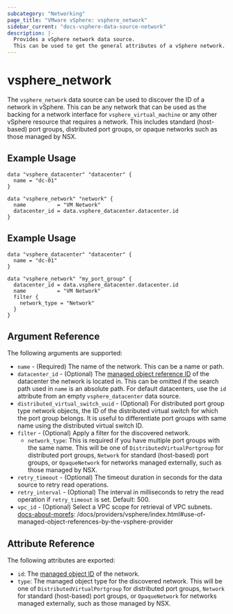 ```yaml
---
subcategory: "Networking"
page_title: "VMware vSphere: vsphere_network"
sidebar_current: "docs-vsphere-data-source-network"
description: |-
  Provides a vSphere network data source.
  This can be used to get the general attributes of a vSphere network.
---
```


# vsphere_network

The `vsphere_network` data source can be used to discover the ID of a network in
vSphere. This can be any network that can be used as the backing for a network
interface for `vsphere_virtual_machine` or any other vSphere resource that
requires a network. This includes standard (host-based) port groups, distributed
port groups, or opaque networks such as those managed by NSX.

## Example Usage

```hcl
data "vsphere_datacenter" "datacenter" {
  name = "dc-01"
}

data "vsphere_network" "network" {
  name          = "VM Network"
  datacenter_id = data.vsphere_datacenter.datacenter.id
}
```

## Example Usage

```hcl
data "vsphere_datacenter" "datacenter" {
  name = "dc-01"
}

data "vsphere_network" "my_port_group" {
  datacenter_id = data.vsphere_datacenter.datacenter.id
  name          = "VM Network"
  filter {
    network_type = "Network"
  }
}
```

## Argument Reference

The following arguments are supported:

* `name` - (Required) The name of the network. This can be a name or path.
* `datacenter_id` - (Optional) The
  [managed object reference ID][docs-about-morefs] of the datacenter the network
  is located in. This can be omitted if the search path used in `name` is an
  absolute path. For default datacenters, use the `id` attribute from an empty
  `vsphere_datacenter` data source.
* `distributed_virtual_switch_uuid` - (Optional) For distributed port group type
  network objects, the ID of the distributed virtual switch for which the port
  group belongs. It is useful to differentiate port groups with same name using
  the distributed virtual switch ID.
* `filter` - (Optional) Apply a filter for the discovered network.
  * `network_type`: This is required if you have multiple port groups with the same name. This will be one of `DistributedVirtualPortgroup` for distributed port groups, `Network` for standard (host-based) port groups, or `OpaqueNetwork` for networks managed externally, such as those managed by NSX.
* `retry_timeout` - (Optional) The timeout duration in seconds for the data source to retry read operations.
* `retry_interval` - (Optional) The interval in milliseconds to retry the read operation if `retry_timeout` is set. Default: 500.
* `vpc_id` - (Optional) Select a VPC scope for retrieval of VPC subnets.
  [docs-about-morefs]: /docs/providers/vsphere/index.html#use-of-managed-object-references-by-the-vsphere-provider

## Attribute Reference

The following attributes are exported:

* `id`: The [managed object ID][docs-about-morefs] of the network.
* `type`: The managed object type for the discovered network. This will be one
  of `DistributedVirtualPortgroup` for distributed port groups, `Network` for
  standard (host-based) port groups, or `OpaqueNetwork` for networks managed
  externally, such as those managed by NSX.

[docs-about-morefs]: /docs/providers/vsphere/index.html#use-of-managed-object-references-by-the-vsphere-provider
